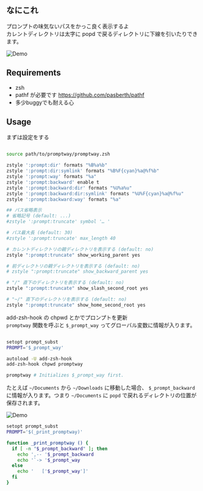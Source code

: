 
## なにこれ

プロンプトの味気ないパスをかっこ良く表示するよ  
カレントディレクトリは太字に popd で戻るディレクトリに下線を引いたりできます。 

![Demo](https://raw.github.com/pasberth/promptway/master/demo/promptway.png) 

## Requirements

* zsh
* pathf が必要です <https://github.com/pasberth/pathf>
* 多少buggyでも耐える心

## Usage

まずは設定をする

```sh

source path/to/promptway/promptway.zsh

zstyle ':prompt:dir' formats "%B%a%b"
zstyle ':prompt:dir:symlink' formats "%B%F{cyan}%a@%f%b"
zstyle ':prompt:way' formats "%a"
zstyle ':prompt:backward' enable t
zstyle ':prompt:backward:dir' formats "%U%a%u"
zstyle ':prompt:backward:dir:symlink' formats "%U%F{cyan}%a@%f%u"
zstyle ':prompt:backward:way' formats "%a"

## パス省略表示
# 省略記号 (default: ...)
#zstyle ':prompt:truncate' symbol '… '

# パス最大長 (default: 30)
#zstyle ':prompt:truncate' max_length 40

# カレントディレクトリの親ディレクトリを表示する (default: no)
zstyle ":prompt:truncate" show_working_parent yes

# 前ディレクトリの親ディレクトリを表示する (default: no)
# zstyle ":prompt:truncate" show_backward_parent yes

# "/" 直下のディレクトリを表示する (default: no)
zstyle ":prompt:truncate" show_slash_second_root yes

# "~/" 直下のディレクトリを表示する (default: no)
zstyle ":prompt:truncate" show_home_second_root yes
```

add-zsh-hook の chpwd とかでプロンプトを更新    
`promptway` 関数を呼ぶと `$_prompt_way` ってグローバル変数に情報が入ります。  

```sh

setopt prompt_subst
PROMPT='$_prompt_way'

autoload -U add-zsh-hook
add-zsh-hook chpwd promptway

promptway # Initializes $_prompt_way first.
```

たとえば `~/Documents` から `~/Downloads` に移動した場合、 `$_prompt_backward` に情報が入ります。つまり `~/Documents` に `popd` で戻れるディレクトリの位置が保存されます。

![Demo](https://raw.github.com/pasberth/promptway/master/demo/promptbackward.png)

```sh
setopt prompt_subst
PROMPT='$(_print_promptway)'

function _print_promptway () {
  if [ -n "$_prompt_backward" ]; then
    echo ',-- '$_prompt_backward
    echo '`-> '$_prompt_way
  else
    echo '   ['$_prompt_way']'
  fi
}
```